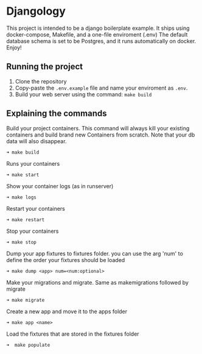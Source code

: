 # Djangology
This project is intended to be a django boilerplate example.
It ships using docker-compose, Makefile, and a one-file enviroment (.env)
The default database schema is set to be Postgres, and it runs automatically on docker.
Enjoy!

## Running the project

1. Clone the repository
2. Copy-paste the `.env.example` file and name your enviroment as `.env`.
3. Build your web server using the command: `make build`

## Explaining the commands

 
Build your project containers. This command will always kill your existing containers and build brand new Containers from scratch. Note that your db data will also disappear.
 ```
 ➜ make build
 ```
 
Runs your containers
 ```
 ➜ make start
 ```
 
Show your container logs (as in runserver)
 ```
 ➜ make logs
 ```
 
Restart your containers
 ```
 ➜ make restart
 ```
 
Stop your containers
 ```
 ➜ make stop
 ```
 
Dump your app fixtures to fixtures folder. you can use the arg 'num' to define the order your fixtures should be loaded
 ```
 ➜ make dump <app> num=<num:optional>
 ```
 
Make your migrations and migrate. Same as makemigrations followed by migrate
 ```
 ➜ make migrate
 ```
 
Create a new app and move it to the apps folder
 ```
 ➜ make app <name>
 ```
 
Load the fixtures that are stored in the fixtures folder
 ```
➜  make populate
 ```

